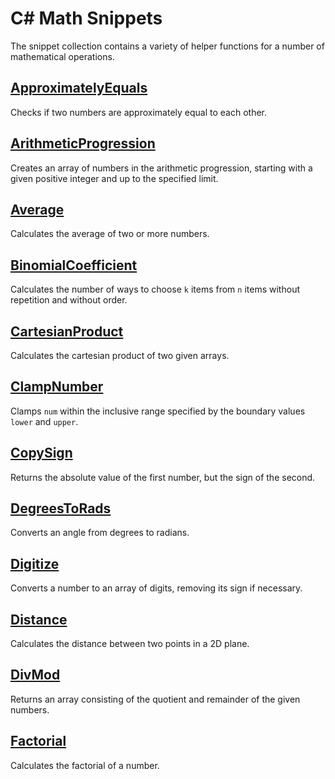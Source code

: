 # C# Math Snippets

The snippet collection contains a variety of helper functions for a number of mathematical operations.

## [ApproximatelyEquals](snippets/ApproximatelyEquals.md)

Checks if two numbers are approximately equal to each other.

## [ArithmeticProgression](snippets/ArithmeticProgression.md)

Creates an array of numbers in the arithmetic progression, starting with a given positive integer and up to the specified limit.

## [Average](snippets/Average.md)

Calculates the average of two or more numbers.

## [BinomialCoefficient](snippets/BinomialCoefficient.md)

Calculates the number of ways to choose `k` items from `n` items without repetition and
without order.

## [CartesianProduct](snippets/CartesianProduct.md)

Calculates the cartesian product of two given arrays.

## [ClampNumber](snippets/ClampNumber.md)

Clamps `num` within the inclusive range specified by the boundary values `lower` and `upper`.

## [CopySign](snippets/CopySign.md)

Returns the absolute value of the first number, but the sign of the second.

## [DegreesToRads](snippets/DegreesToRads.md)

Converts an angle from degrees to radians.

## [Digitize](snippets/Digitize.md)

Converts a number to an array of digits, removing its sign if necessary.

## [Distance](snippets/Distance.md)

Calculates the distance between two points in a 2D plane.

## [DivMod](snippets/DivMod.md)

Returns an array consisting of the quotient and remainder of the given numbers.

## [Factorial](snippets/Factorial.md)

Calculates the factorial of a number.